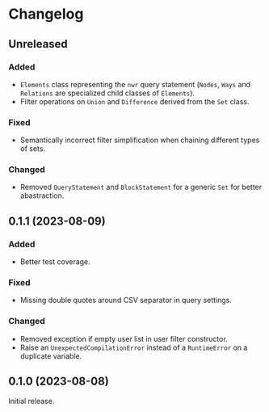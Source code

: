 # Changelog

## Unreleased

### Added

- `Elements` class representing the `nwr` query statement (`Nodes`,
  `Ways` and `Relations` are specialized child classes of `Elements`).
- Filter operations on `Union` and `Difference` derived from the
  `Set` class.

### Fixed

- Semantically incorrect filter simplification when chaining different
  types of sets.

### Changed

- Removed `QueryStatement` and `BlockStatement` for a generic `Set`
  for better abastraction.

## 0.1.1 (2023-08-09)

### Added

- Better test coverage.

### Fixed

- Missing double quotes around CSV separator in query settings.

### Changed

- Removed exception if empty user list in user filter constructor.
- Raise an `UnexpectedCompilationError` instead of a `RuntimeError` on a duplicate variable.

## 0.1.0 (2023-08-08)

Initial release.
